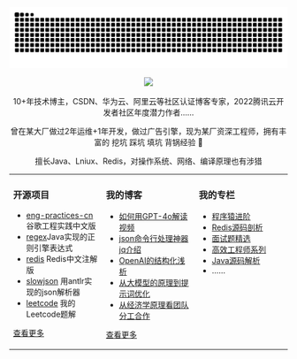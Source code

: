   
<p align="center">
  <img src="https://github.com/xindoo/xindoo/blob/output/github-contribution-grid-snake.svg"/>
</p>	
<p align="center">
  <img src="https://github-readme-stats.vercel.app/api?username=xindoo&show_icons=true&theme=graywhite"/>
</p>

<p align="center"> 10+年技术博主，CSDN、华为云、阿里云等社区认证博客专家，2022腾讯云开发者社区年度潜力作者…… </p>  
<p align="center"> 曾在某大厂做过2年运维+1年开发，做过广告引擎，现为某厂资深工程师，拥有丰富的 挖坑 踩坑 填坑 背锅经验 🐶   </p>  
<p align="center"> 擅长Java、Lniux、Redis，对操作系统、网络、编译原理也有涉猎</p>  


<table align="center"><tr>
<td valign="top" width="33%">

### 开源项目  
- [eng-practices-cn](https://github.com/xindoo/eng-practices-cn)谷歌工程实践中文版	
- [regex](https://github.com/xindoo/regex)Java实现的正则引擎表达式	
- [redis](https://github.com/xindoo/redis) Redis中文注解版  
- [slowjson](https://github.com/xindoo/slowjson) 用antlr实现的json解析器  
- [leetcode](https://github.com/xindoo/leetcode) 我的Leetcode题解   
   
[查看更多](https://github.com/xindoo/)	 

	
</td>
<td valign="top" width="33%">

### 我的博客
- [如何用GPT-4o解读视频](https://blog.csdn.net/xindoo/article/details/143837432)
- [json命令行处理神器jq介绍](https://blog.csdn.net/xindoo/article/details/143471688)
- [OpenAI的结构化浅析](https://blog.csdn.net/xindoo/article/details/143270941)
- [从大模型的原理到提示词优化](https://blog.csdn.net/xindoo/article/details/143255790)
- [从经济学原理看团队分工合作](https://blog.csdn.net/xindoo/article/details/142899342)

[查看更多](https://xindoo.blog.csdn.net/)

</td>
<td valign="top" width="33%">

### 我的专栏  
- [程序猿进阶](https://blog.csdn.net/xindoo/category_11716954.html)
- [Redis源码剖析](https://blog.csdn.net/xindoo/category_10068113.html)  
- [面试题精选](https://blog.csdn.net/xindoo/category_9991116.html)  
- [高效工程师系列](https://blog.csdn.net/xindoo/category_9287916.html)  
- [Java源码解析](https://blog.csdn.net/xindoo/category_9287770.html)    
- ……

	
</td>
</tr></table>

